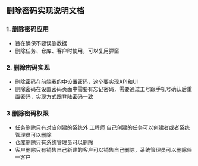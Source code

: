 ## 删除密码实现说明文档

### 1. 删除密码应用
- 旨在确保不要误删数据
- 删除任务、仓库、客户时使用，可以复用弹窗

### 2. 删除密码实现
- 删除密码在前端我的中设置密码，这个要实现API和UI
- 删除密码在设置密码页面中需要有忘记密码，需要通过工号跟手机号确认后重置密码，实现方式跟登陆密码一致

### 3.删除密码权限
- 任务删除只有对应创建的系统外 工程师 自己创建的任务可以创建者或者系统管理员可以删除
- 仓库删除只有系统管理员可以删除
- 客户删除只有销售自己新建的客户可以销售自己删除，系统管理员可以删除任一客户
